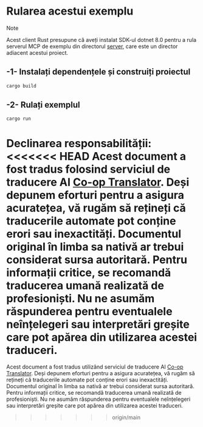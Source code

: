 <!--
CO_OP_TRANSLATOR_METADATA:
{
  "original_hash": "e3813a6ea19657d0cff0c2d1a1ffd324",
<<<<<<< HEAD
  "translation_date": "2025-08-18T23:46:50+00:00",
=======
  "translation_date": "2025-08-18T19:07:10+00:00",
>>>>>>> origin/main
  "source_file": "03-GettingStarted/02-client/solution/rust/README.md",
  "language_code": "ro"
}
-->
# Rularea acestui exemplu

> [!NOTE]
> Acest client Rust presupune că aveți instalat SDK-ul dotnet 8.0 pentru a rula serverul MCP de exemplu din directorul [server](../../../../../../03-GettingStarted/02-client/solution/server), care este un director adiacent acestui proiect.

## -1- Instalați dependențele și construiți proiectul

```bash
cargo build
```

## -2- Rulați exemplul

```bash
cargo run
```

**Declinarea responsabilității**:  
<<<<<<< HEAD
Acest document a fost tradus folosind serviciul de traducere AI [Co-op Translator](https://github.com/Azure/co-op-translator). Deși depunem eforturi pentru a asigura acuratețea, vă rugăm să rețineți că traducerile automate pot conține erori sau inexactități. Documentul original în limba sa nativă ar trebui considerat sursa autoritară. Pentru informații critice, se recomandă traducerea umană realizată de profesioniști. Nu ne asumăm răspunderea pentru eventualele neînțelegeri sau interpretări greșite care pot apărea din utilizarea acestei traduceri.
=======
Acest document a fost tradus utilizând serviciul de traducere AI [Co-op Translator](https://github.com/Azure/co-op-translator). Deși depunem eforturi pentru a asigura acuratețea, vă rugăm să rețineți că traducerile automate pot conține erori sau inexactități. Documentul original în limba sa nativă ar trebui considerat sursa autoritară. Pentru informații critice, se recomandă traducerea umană realizată de profesioniști. Nu ne asumăm răspunderea pentru eventualele neînțelegeri sau interpretări greșite care pot apărea din utilizarea acestei traduceri.
>>>>>>> origin/main
